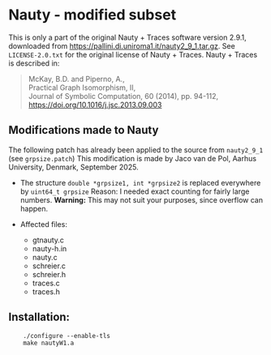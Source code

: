 # Nauty - modified subset

This is only a part of the original Nauty + Traces software version 2.9.1,
downloaded from https://pallini.di.uniroma1.it/nauty2_9_1.tar.gz.
See `LICENSE-2.0.txt` for the original license of Nauty + Traces.
Nauty + Traces is described in:

>McKay, B.D. and Piperno, A.,  
Practical Graph Isomorphism, II,  
Journal of Symbolic Computation, 60 (2014), pp. 94-112,  
<https://doi.org/10.1016/j.jsc.2013.09.003>


## Modifications made to Nauty

The following patch has already been applied to the source from `nauty2_9_1` (see `grpsize.patch`)
This modification is made by Jaco van de Pol, Aarhus University, Denmark, September 2025.

- The structure `double *grpsize1, int *grpsize2` is replaced everywhere by `uint64_t grpsize`
Reason: I needed exact counting for fairly large numbers.
**Warning:** This may not suit your purposes, since overflow can happen.

- Affected files:
    - gtnauty.c
    - nauty-h.in
    - nauty.c
    - schreier.c
    - schreier.h
    - traces.c
    - traces.h

##  Installation:

```
    ./configure --enable-tls
    make nautyW1.a
```